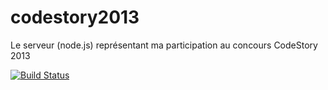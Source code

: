codestory2013
=============

Le serveur (node.js) représentant ma participation au concours CodeStory 2013


[![Build Status](https://travis-ci.org/AlainMuller/codestory2013.png)](https://travis-ci.org/AlainMuller/codestory2013)
